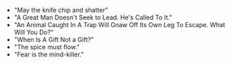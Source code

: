 * "May the knife chip and shatter"
* "A Great Man Doesn't Seek to Lead. He's Called To It."
* "An Animal Caught In A Trap Will Gnaw Off Its Own Leg To Escape. What Will You Do?"
* "When Is A Gift Not a Gift?"
* "The spice must flow."
* "Fear is the mind-killer."